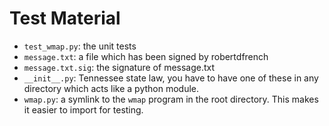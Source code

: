 # Test Material
* `test_wmap.py`: the unit tests
* `message.txt`: a file which has been signed by robertdfrench
* `message.txt.sig`: the signature of message.txt
* `__init__.py`: Tennessee state law, you have to have one of these in
  any directory which acts like a python module.
* `wmap.py`: a symlink to the `wmap` program in the root directory. This
  makes it easier to import for testing.
